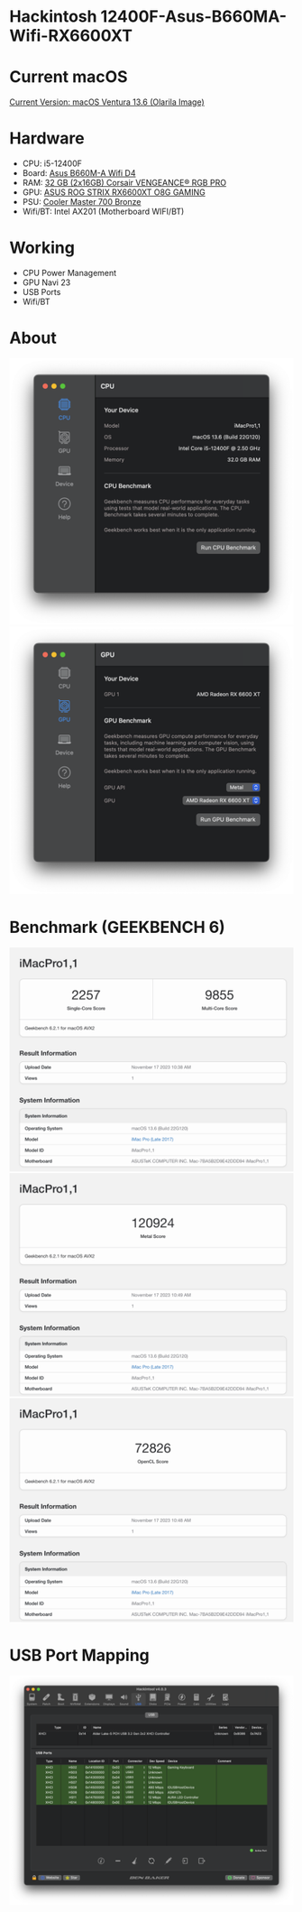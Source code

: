 # Hackintosh 12400F-Asus-B660MA-Wifi-RX6600XT

# Current macOS

[Current Version: macOS Ventura 13.6 (Olarila Image)]("https://www.olarila.com/")

# Hardware
- CPU: i5-12400F
- Board: [Asus B660M-A Wifi D4]("https://www.asus.com/motherboards-components/motherboards/prime/prime-b660m-a-wifi-d4/")
- RAM: [32 GB (2x16GB) Corsair VENGEANCE® RGB PRO]("https://www.corsair.com/us/en/p/memory/cmw32gx4m2d3600c18/vengeancea-rgb-pro-32gb-2-x-16gb-ddr4-dram-3600mhz-c18-memory-kit-a-black-cmw32gx4m2d3600c18")
- GPU: [ASUS ROG STRIX RX6600XT O8G GAMING]("https://rog.asus.com/graphics-cards/graphics-cards/rog-strix/rog-strix-rx6600xt-o8g-gaming-model/")
- PSU: [Cooler Master 700 Bronze]("https://www.coolermaster.com/catalog/power-supplies/mwe-series/mwe-700-bronze-v2")
- Wifi/BT: Intel AX201 (Motherboard WIFI/BT)

# Working
- CPU Power Management
- GPU Navi 23
- USB Ports
- Wifi/BT

# About
![CPU](Docs/CPU-Info.png)
![GPU](Docs/GPU-Info.png)

# Benchmark (GEEKBENCH 6)
![CPU](Docs/CPU-Score.png)
![GPU Metal](Docs/Metal-Score.png)
![GPU OpenCL](Docs/OpenCl-Score.png)

# USB Port Mapping
![USB Port Mapping](Docs/USB-Mapping.png)
